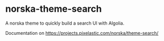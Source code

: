 # norska-theme-search

A norska theme to quickly build a search UI with Algolia.

Documentation on https://projects.pixelastic.com/norska/theme-search/
